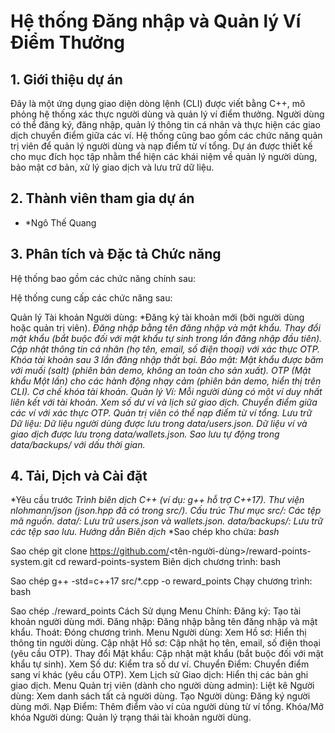 # Hệ thống Đăng nhập và Quản lý Ví Điểm Thưởng

## 1. Giới thiệu dự án

Đây là một ứng dụng giao diện dòng lệnh (CLI) được viết bằng C++, mô phỏng hệ thống xác thực người dùng và quản lý ví điểm thưởng. Người dùng có thể đăng ký, đăng nhập, quản lý thông tin cá nhân và thực hiện các giao dịch chuyển điểm giữa các ví. Hệ thống cũng bao gồm các chức năng quản trị viên để quản lý người dùng và nạp điểm từ ví tổng. Dự án được thiết kế cho mục đích học tập nhằm thể hiện các khái niệm về quản lý người dùng, bảo mật cơ bản, xử lý giao dịch và lưu trữ dữ liệu.

## 2. Thành viên tham gia dự án

*  *Ngô Thế Quang
  
## 3. Phân tích và Đặc tả Chức năng

Hệ thống bao gồm các chức năng chính sau:

Hệ thống cung cấp các chức năng sau:

Quản lý Tài khoản Người dùng:
*Đăng ký tài khoản mới (bởi người dùng hoặc quản trị viên).
*Đăng nhập bằng tên đăng nhập và mật khẩu.*
*Thay đổi mật khẩu (bắt buộc đối với mật khẩu tự sinh trong lần đăng nhập đầu tiên).*
*Cập nhật thông tin cá nhân (họ tên, email, số điện thoại) với xác thực OTP.*
*Khóa tài khoản sau 3 lần đăng nhập thất bại.*
*Bảo mật:*
*Mật khẩu được băm với muối (salt) (phiên bản demo, không an toàn cho sản xuất).*
*OTP (Mật khẩu Một lần) cho các hành động nhạy cảm (phiên bản demo, hiển thị trên CLI).*
*Cơ chế khóa tài khoản.*
*Quản lý Ví:*
*Mỗi người dùng có một ví duy nhất liên kết với tài khoản.*
*Xem số dư ví và lịch sử giao dịch.*
*Chuyển điểm giữa các ví với xác thực OTP.*
*Quản trị viên có thể nạp điểm từ ví tổng.*
*Lưu trữ Dữ liệu:*
*Dữ liệu người dùng được lưu trong data/users.json.*
*Dữ liệu ví và giao dịch được lưu trong data/wallets.json.*
*Sao lưu tự động trong data/backups/ với dấu thời gian.*

## 4. Tải, Dịch và Cài đặt

*Yêu cầu trước
*Trình biên dịch C++ (ví dụ: g++ hỗ trợ C++17).*
*Thư viện nlohmann/json (json.hpp đã có trong src/).*
*Cấu trúc Thư mục*
*src/: Các tệp mã nguồn.*
*data/: Lưu trữ users.json và wallets.json.*
*data/backups/: Lưu trữ các tệp sao lưu.*
*Hướng dẫn Biên dịch*
*Sao chép kho chứa:
*bash*

Sao chép
git clone https://github.com/<tên-người-dùng>/reward-points-system.git
cd reward-points-system
Biên dịch chương trình:
bash

Sao chép
g++ -std=c++17 src/*.cpp -o reward_points
Chạy chương trình:
bash

Sao chép
./reward_points
Cách Sử dụng
Menu Chính:
Đăng ký: Tạo tài khoản người dùng mới.
Đăng nhập: Đăng nhập bằng tên đăng nhập và mật khẩu.
Thoát: Đóng chương trình.
Menu Người dùng:
Xem Hồ sơ: Hiển thị thông tin người dùng.
Cập nhật Hồ sơ: Cập nhật họ tên, email, số điện thoại (yêu cầu OTP).
Thay đổi Mật khẩu: Cập nhật mật khẩu (bắt buộc đối với mật khẩu tự sinh).
Xem Số dư: Kiểm tra số dư ví.
Chuyển Điểm: Chuyển điểm sang ví khác (yêu cầu OTP).
Xem Lịch sử Giao dịch: Hiển thị các bản ghi giao dịch.
Menu Quản trị viên (dành cho người dùng admin):
Liệt kê Người dùng: Xem danh sách tất cả người dùng.
Tạo Người dùng: Đăng ký người dùng mới.
Nạp Điểm: Thêm điểm vào ví của người dùng từ ví tổng.
Khóa/Mở khóa Người dùng: Quản lý trạng thái tài khoản người dùng.
